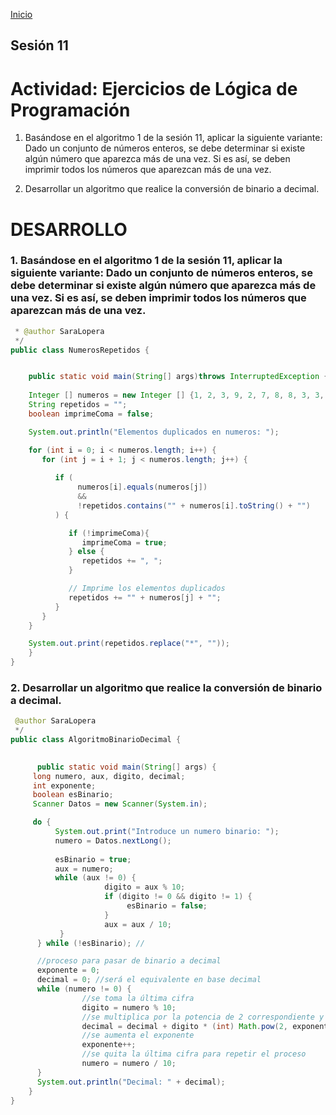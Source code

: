 <!-- No borrar o modificar -->
[Inicio](./index.md)

## Sesión 11 


<!-- Su documentación aquí -->

# Actividad: Ejercicios de Lógica de Programación

1. Basándose en el algoritmo 1 de la sesión 11, aplicar la siguiente variante: Dado un conjunto de números enteros, se debe determinar si existe algún número que aparezca más de una vez. Si es así, se deben imprimir todos los números que aparezcan más de una vez.

2. Desarrollar un algoritmo que realice la conversión de binario a decimal.

# DESARROLLO

### 1. Basándose en el algoritmo 1 de la sesión 11, aplicar la siguiente variante: Dado un conjunto de números enteros, se debe determinar si existe algún número que aparezca más de una vez. Si es así, se deben imprimir todos los números que aparezcan más de una vez.

```java
 * @author SaraLopera
 */
public class NumerosRepetidos {


    public static void main(String[] args)throws InterruptedException {
        
    Integer [] numeros = new Integer [] {1, 2, 3, 9, 2, 7, 8, 8, 3, 3, 10, 11, 3, 1, 3, 3, 9, 10};
    String repetidos = "";
    boolean imprimeComa = false; 

    System.out.println("Elementos duplicados en numeros: "); 

    for (int i = 0; i < numeros.length; i++) {  
       for (int j = i + 1; j < numeros.length; j++) {
         
          if (
               numeros[i].equals(numeros[j]) 
               && 
               !repetidos.contains("" + numeros[i].toString() + "") 
          ) {

             if (!imprimeComa){
                imprimeComa = true;
             } else {
                repetidos += ", "; 
             }

             // Imprime los elementos duplicados
             repetidos += "" + numeros[j] + "";
          }
       }
    }

    System.out.print(repetidos.replace("*", ""));
    }
}
```

### 2. Desarrollar un algoritmo que realice la conversión de binario a decimal.

```java
 @author SaraLopera
 */
public class AlgoritmoBinarioDecimal {

   
      public static void main(String[] args) {
     long numero, aux, digito, decimal;
     int exponente;
     boolean esBinario;
     Scanner Datos = new Scanner(System.in);

     do {
          System.out.print("Introduce un numero binario: ");
          numero = Datos.nextLong();
          
          esBinario = true;
          aux = numero;
          while (aux != 0) {
                     digito = aux % 10; 
                     if (digito != 0 && digito != 1) { 
                          esBinario = false; 
                     }
                     aux = aux / 10;                        
           }
      } while (!esBinario); //

      //proceso para pasar de binario a decimal
      exponente = 0;
      decimal = 0; //será el equivalente en base decimal
      while (numero != 0) {
                //se toma la última cifra
                digito = numero % 10;
                //se multiplica por la potencia de 2 correspondiente y se suma al número                          
                decimal = decimal + digito * (int) Math.pow(2, exponente);
                //se aumenta el exponente
                exponente++;
                //se quita la última cifra para repetir el proceso
                numero = numero / 10;
      }
      System.out.println("Decimal: " + decimal);
    }
}
```